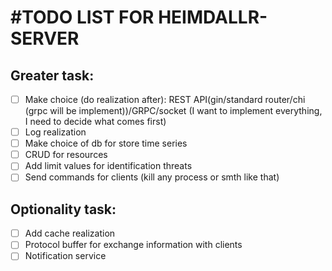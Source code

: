 # \#TODO LIST FOR HEIMDALLR-SERVER

## Greater task:
- [ ] Make choice (do realization after): REST API(gin/standard router/chi (grpc will be implement))/GRPC/socket (I want to implement everything, I need to decide what comes first)
- [ ] Log realization
- [ ] Make choice of db for store time series
- [ ] CRUD for resources
- [ ] Add limit values for identification threats
- [ ] Send commands for clients (kill any process or smth like that)

## Optionality task:
- [ ] Add cache realization
- [ ] Protocol buffer for exchange information with clients
- [ ] Notification service